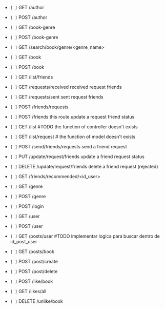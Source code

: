 - `[ ]` GET /author

- `[ ]` POST /author

- `[ ]` GET /book-genre

- `[ ]` POST /book-genre

- `[ ]` GET /search/book/genre/<genre_name>

- `[ ]` GET /book

- `[ ]` POST /book

- `[ ]` GET /list/friends

- `[ ]` GET /requests/received received request friends

- `[ ]` GET /requests/sent sent request friends

- `[ ]` POST /friends/requests

- `[ ]` POST /friends this route update a request friend status

- `[ ]` GET /list #TODO the function of controller doesn't exists

- `[ ]` GET /list/request # the function of model doesn't exists

- `[ ]` POST /send/friends/requests send a friend request

- `[ ]` PUT /update/request/friends update a friend request status

- `[ ]` DELETE /update/request/friends delete a friend request (rejected)

- `[ ]` GET /friends/recommended/<id_user>

- `[ ]` GET /genre

- `[ ]` POST /genre

- `[ ]` POST /login

- `[ ]` GET /user

- `[ ]` POST /user

- `[ ]` GET /posts/user #TODO implementar logica para buscar dentro de id_post_user

- `[ ]` GET /posts/book

- `[ ]` POST /post/create

- `[ ]` POST /post/delete

- `[ ]` POST /like/book

- `[ ]` GET /likes/all

- `[ ]` DELETE /unlike/book

